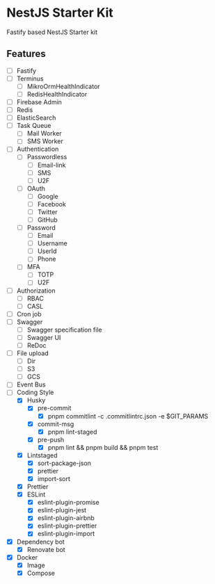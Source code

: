 # NestJS Starter Kit

Fastify based NestJS Starter kit

## Features

- [ ] Fastify
- [ ] Terminus
  - [ ] MikroOrmHealthIndicator
  - [ ] RedisHealthIndicator
- [ ] Firebase Admin
- [ ] Redis
- [ ] ElasticSearch
- [ ] Task Queue
  - [ ] Mail Worker
  - [ ] SMS Worker
- [ ] Authentication
  - [ ] Passwordless
    - [ ] Email-link
    - [ ] SMS
    - [ ] U2F
  - [ ] OAuth
    - [ ] Google
    - [ ] Facebook
    - [ ] Twitter
    - [ ] GitHub
  - [ ] Password
    - [ ] Email
    - [ ] Username
    - [ ] UserId
    - [ ] Phone
  - [ ] MFA
    - [ ] TOTP
    - [ ] U2F
- [ ] Authorization
  - [ ] RBAC
  - [ ] CASL
- [ ] Cron job
- [ ] Swagger
  - [ ] Swagger specification file
  - [ ] Swagger UI
  - [ ] ReDoc
- [ ] File upload
  - [ ] Dir
  - [ ] S3
  - [ ] GCS
- [ ] Event Bus
- [ ] Coding Style
  - [x] Husky
    - [x] pre-commit
      - [x] pnpm commitlint -c .commitlintrc.json -e $GIT_PARAMS
    - [x] commit-msg
      - [x] pnpm lint-staged
    - [x] pre-push
      - [x] pnpm lint && pnpm build && pnpm test
  - [x] Lintstaged
    - [x] sort-package-json
    - [x] prettier
    - [x] import-sort
  - [x] Prettier
  - [x] ESLint
    - [x] eslint-plugin-promise
    - [x] eslint-plugin-jest
    - [x] eslint-plugin-airbnb
    - [x] eslint-plugin-prettier
    - [x] eslint-plugin-import
- [x] Dependency bot
  - [x] Renovate bot
- [x] Docker
  - [x] Image
  - [x] Compose
